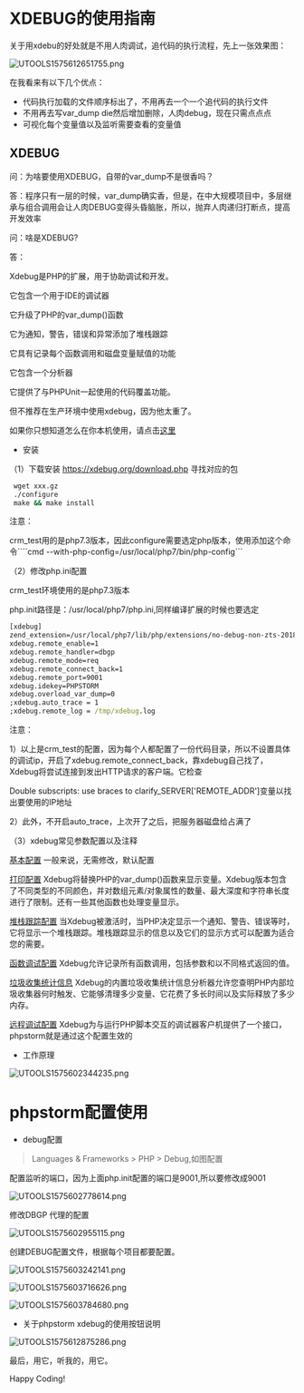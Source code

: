 # XDEBUG的使用指南

关于用xdebu的好处就是不用人肉调试，追代码的执行流程，先上一张效果图：

![UTOOLS1575612651755.png](https://i.loli.net/2019/12/06/w7PoszxEOGSukmZ.png)

在我看来有以下几个优点：

- 代码执行加载的文件顺序标出了，不用再去一个一个追代码的执行文件
- 不用再去写var_dump die然后增加删除，人肉debug，现在只需点点点
- 可视化每个变量值以及监听需要查看的变量值

## XDEBUG

问：为啥要使用XDEBUG，自带的var_dump不是很香吗？

答：程序只有一层的时候，var_dump确实香，但是，在中大规模项目中，多层继承与组合调用会让人肉DEBUG变得头昏脑胀，所以，抛弃人肉递归打断点，提高开发效率

问：啥是XDEBUG?

答：

Xdebug是PHP的扩展，用于协助调试和开发。

它包含一个用于IDE的调试器

它升级了PHP的var_dump()函数

它为通知，警告，错误和异常添加了堆栈跟踪

它具有记录每个函数调用和磁盘变量赋值的功能

它包含一个分析器

它提供了与PHPUnit一起使用的代码覆盖功能。

但不推荐在生产环境中使用xdebug，因为他太重了。

如果你只想知道怎么在你本机使用，请点击[这里](#phpstorm配置使用)
- 安装

（1）下载安装
https://xdebug.org/download.php 寻找对应的包

```cmd
 wget xxx.gz
 ./configure
 make && make install
```

注意：

crm_test用的是php7.3版本，因此configure需要选定php版本，使用添加这个命令````cmd --with-php-config=/usr/local/php7/bin/php-config```

（2）修改php.ini配置

crm_test环境使用的是php7.3版本

php.init路径是：/usr/local/php7/php.ini,同样编译扩展的时候也要选定

```cmd
[xdebug]
zend_extension=/usr/local/php7/lib/php/extensions/no-debug-non-zts-20180731/xdebug.so
xdebug.remote_enable=1
xdebug.remote_handler=dbgp
xdebug.remote_mode=req
xdebug.remote_connect_back=1
xdebug.remote_port=9001
xdebug.idekey=PHPSTORM
xdebug.overload_var_dump=0
;xdebug.auto_trace = 1
;xdebug.remote_log = /tmp/xdebug.log

```

注意：

1）以上是crm_test的配置，因为每个人都配置了一份代码目录，所以不设置具体的调试ip，开启了xdebug.remote_connect_back，靠xdebug自己找了，Xdebug将尝试连接到发出HTTP请求的客户端。它检查

Double subscripts: use braces to clarify_SERVER['REMOTE_ADDR']变量以找出要使用的IP地址

2）此外，不开启auto_trace，上次开了之后，把服务器磁盘给占满了

（3）xdebug常见参数配置以及注释

[基本配置](https://xdebug.org/docs/basic) 一般来说，无需修改，默认配置

[打印配置](https://xdebug.org/docs/display) Xdebug将替换PHP的var_dump()函数来显示变量。Xdebug版本包含了不同类型的不同颜色，并对数组元素/对象属性的数量、最大深度和字符串长度进行了限制。还有一些其他函数也处理变量显示。

[堆栈跟踪配置](https://xdebug.org/docs/stack_trace) 当Xdebug被激活时，当PHP决定显示一个通知、警告、错误等时，它将显示一个堆栈跟踪。堆栈跟踪显示的信息以及它们的显示方式可以配置为适合您的需要。

[函数调试配置](https://xdebug.org/docs/execution_trace) Xdebug允许记录所有函数调用，包括参数和以不同格式返回的值。
                                                  
[垃圾收集统计信息](https://xdebug.org/docs/garbage_collection) Xdebug的内置垃圾收集统计信息分析器允许您查明PHP内部垃圾收集器何时触发、它能够清理多少变量、它花费了多长时间以及实际释放了多少内存。

[远程调试配置](https://xdebug.org/docs/remote) Xdebug为与运行PHP脚本交互的调试器客户机提供了一个接口，phpstorm就是通过这个配置生效的
                                        


- 工作原理

![UTOOLS1575602344235.png](https://i.loli.net/2019/12/06/kKIPUmNpouayriM.png)

# phpstorm配置使用

- debug配置

>Languages & Frameworks > PHP > Debug,如图配置

配置监听的端口，因为上面php.init配置的端口是9001,所以要修改成9001

![UTOOLS1575602778614.png](https://i.loli.net/2019/12/06/kuCfpB7XeRbFx4J.png)

修改DBGP 代理的配置

![UTOOLS1575602955115.png](https://i.loli.net/2019/12/06/ZOw1VXDpHM2xIzg.png)

创建DEBUG配置文件，根据每个项目都要配置。

![UTOOLS1575603242141.png](https://i.loli.net/2019/12/06/V6PkejnbqcdRGZw.png)

![UTOOLS1575603716626.png](https://i.loli.net/2019/12/06/lC1nOw5bN4LuWkT.png)

![UTOOLS1575603784680.png](https://i.loli.net/2019/12/06/cPET4yV6kWftF8U.png)


- 关于phpstorm xdebug的使用按钮说明

![UTOOLS1575612875286.png](https://i.loli.net/2019/12/06/t32vxHaJWRmkyFC.png)

最后，用它，听我的，用它。

Happy Coding!